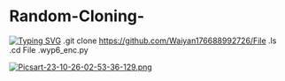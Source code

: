 # Random-Cloning-
[![Typing SVG](https://readme-typing-svg.herokuapp.com?font=Fira+Code&size=30&pause=1000&color=F72626&random=false&width=435&lines=Min---M%40y----Loe---Litttttt)](https://git.io/typing-svg)
.git clone https://github.com/Waiyan176688992726/File
.ls
.cd File
.wyp6_enc.py


[![Picsart-23-10-26-02-53-36-129.png](https://i.postimg.cc/J03Hb15s/Picsart-23-10-26-02-53-36-129.png)](https://postimg.cc/ZvRqmzgm)
